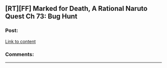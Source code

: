 ## [RT][FF] Marked for Death, A Rational Naruto Quest Ch 73: Bug Hunt

### Post:

[Link to content](https://forums.sufficientvelocity.com/threads/marked-for-death-a-rational-naruto-quest.24481/page-1098#post-6977602)

### Comments:

---

